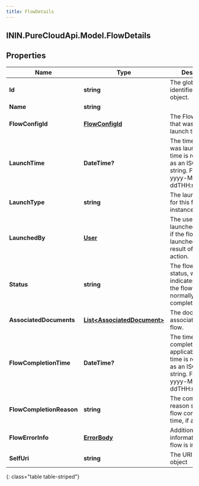 ```yaml
---
title: FlowDetails
---
```

## ININ.PureCloudApi.Model.FlowDetails

## Properties

|Name | Type | Description | Notes|
|------------ | ------------- | ------------- | -------------|
| **Id** | **string** | The globally unique identifier for the object. | [optional] |
| **Name** | **string** |  | [optional] |
| **FlowConfigId** | [**FlowConfigId**](FlowConfigId.html) | The FlowConfigId that was used to launch this flow. | |
| **LaunchTime** | **DateTime?** | The time the flow was launched. Date time is represented as an ISO-8601 string. For example: yyyy-MM-ddTHH:mm:ss.SSSZ | |
| **LaunchType** | **string** | The launch mode for this flow instance. | |
| **LaunchedBy** | [**User**](User.html) | The user who launched the flow, if the flow was launched as the result of that user&#39;s action. | [optional] |
| **Status** | **string** | The flow&#39;s running status, which indicates whether the flow is running normally or completed, etc. | [optional] |
| **AssociatedDocuments** | [**List&lt;AssociatedDocument&gt;**](AssociatedDocument.html) | The documents associated with this flow. | [optional] |
| **FlowCompletionTime** | **DateTime?** | The time the flow completed, if applicable. Date time is represented as an ISO-8601 string. For example: yyyy-MM-ddTHH:mm:ss.SSSZ | [optional] |
| **FlowCompletionReason** | **string** | The completion reason set at the flow completion time, if applicable. | [optional] |
| **FlowErrorInfo** | [**ErrorBody**](ErrorBody.html) | Additional information if the flow is in error | [optional] |
| **SelfUri** | **string** | The URI for this object | [optional] |
{: class="table table-striped"}


